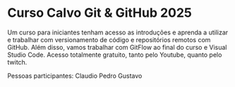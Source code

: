 # Curso Calvo Git & GitHub 2025
Um curso para iniciantes tenham acesso as introduções e aprenda a utilizar e trabalhar com versionamento de código e repositórios remotos com GitHub.
Além disso, vamos trabalhar com GitFlow ao final do curso e Visual Studio Code.
Acesso totalmente gratuito, tanto pelo Youtube, quanto pelo twitch.

Pessoas participantes:
Claudio
Pedro
Gustavo